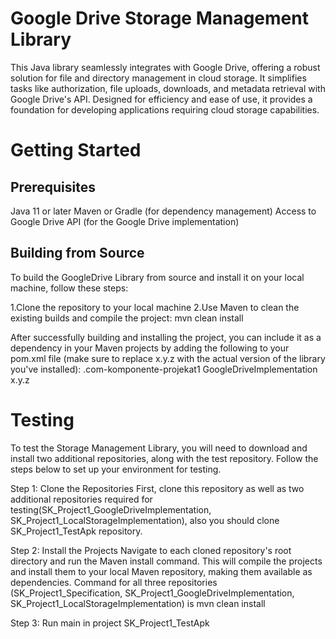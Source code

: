 # Google Drive Storage Management Library

This Java library seamlessly integrates with Google Drive, offering a robust solution for file and directory management in cloud storage. It simplifies tasks like authorization, file uploads, downloads, and metadata retrieval with Google Drive's API. Designed for efficiency and ease of use, it provides a foundation for developing applications requiring cloud storage capabilities.

# Getting Started

## Prerequisites
Java 11 or later
Maven or Gradle (for dependency management)
Access to Google Drive API (for the Google Drive implementation)


## Building from Source
To build the GoogleDrive Library from source and install it on your local machine, follow these steps:

1.Clone the repository to your local machine
2.Use Maven to clean the existing builds and compile the project: mvn clean install



After successfully building and installing the project, you can include it as a dependency in your Maven projects by adding the following to your pom.xml file (make sure to replace x.y.z with the actual version of the library you've installed):
<dependency>
    <groupId>.com-komponente-projekat1</groupId>
    <artifactId>GoogleDriveImplementation</artifactId>
    <version>x.y.z</version>
</dependency>





# Testing
To test the Storage Management Library, you will need to download and install two additional repositories, along with the test repository. Follow the steps below to set up your environment for testing.

Step 1: Clone the Repositories
First, clone this repository as well as two additional repositories required for testing(SK_Project1_GoogleDriveImplementation, SK_Project1_LocalStorageImplementation), also you should clone SK_Project1_TestApk repository. 

Step 2: Install the Projects
Navigate to each cloned repository's root directory and run the Maven install command. This will compile the projects and install them to your local Maven repository, making them available as dependencies.
Command for all three repositories (SK_Project1_Specification, SK_Project1_GoogleDriveImplementation, SK_Project1_LocalStorageImplementation) is mvn clean install

Step 3: Run main in project SK_Project1_TestApk

